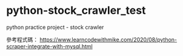 # python-stock_crawler_test
python practice project - stock crawler

參考程式碼：
https://www.learncodewithmike.com/2020/08/python-scraper-integrate-with-mysql.html
